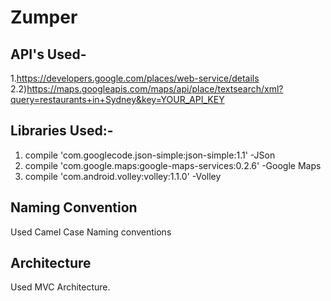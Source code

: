 # Zumper


## API's Used-

1.https://developers.google.com/places/web-service/details
2.2)https://maps.googleapis.com/maps/api/place/textsearch/xml?query=restaurants+in+Sydney&key=YOUR_API_KEY

## Libraries Used:-


1. compile 'com.googlecode.json-simple:json-simple:1.1'  -JSon
2. compile 'com.google.maps:google-maps-services:0.2.6'  -Google Maps
3. compile 'com.android.volley:volley:1.1.0'        -Volley


## Naming Convention

Used Camel Case Naming conventions

## Architecture

Used MVC Architecture.

